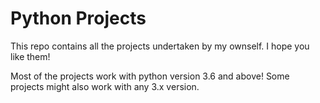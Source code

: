 # Python Projects
 
This repo contains all the projects undertaken by my ownself. I hope you like them!

Most of the projects work with python version 3.6 and above!
Some projects might also work with any 3.x version.